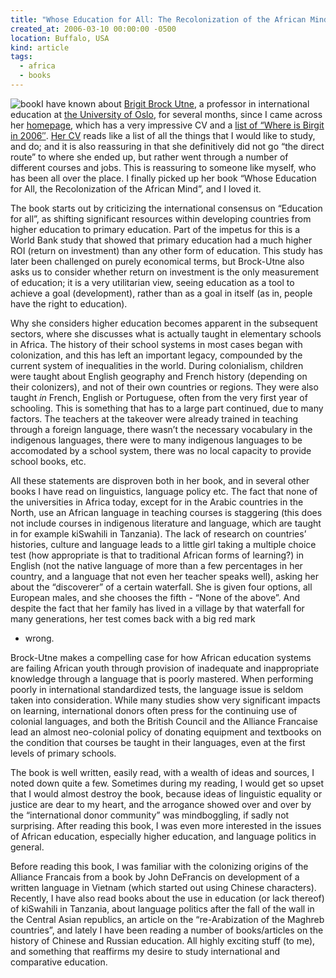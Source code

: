 ```yaml
---
title: "Whose Education for All: The Recolonization of the African Mind"
created_at: 2006-03-10 00:00:00 -0500
location: Buffalo, USA
kind: article
tags:
  - africa
  - books
---
```


![ book](http://images.addall.com/Images/SHOW/0815334788.jpg)I have known
about [Brigit Brock Utne](http://folk.uio.no/bbrock), a professor in
international education at [the University of Oslo](http://www.uio.no),
for several months, since I came across her
[homepage](http://folk.uio.no/bbrock), which has a very impressive CV
and a [list of “Where is Birgit in
2006″](http://folk.uio.no/bbrock/2006.html). [Her
CV](http://folk.uio.no/bbrock/CV.html) reads like a list of all the
things that I would like to study, and do; and it is also reassuring in
that she definitively did not go “the direct route” to where she ended
up, but rather went through a number of different courses and jobs. This
is reassuring to someone like myself, who has been all over the place. I
finally picked up her book “Whose Education for All, the Recolonization
of the African Mind”, and I loved it.

The book starts out by criticizing the international consensus on
“Education for all”, as shifting significant resources within developing
countries from higher education to primary education. Part of the
impetus for this is a World Bank study that showed that primary
education had a much higher ROI (return on investment) than any other
form of education. This study has later been challenged on purely
economical terms, but Brock-Utne also asks us to consider whether return
on investment is the only measurement of education; it is a very
utilitarian view, seeing education as a tool to achieve a goal
(development), rather than as a goal in itself (as in, people have the
right to education).

Why she considers higher education becomes apparent in the subsequent
sectors, where she discusses what is actually taught in elementary
schools in Africa. The history of their school systems in most cases
began with colonization, and this has left an important legacy,
compounded by the current system of inequalities in the world. During
colonialism, children were taught about English geography and French
history (depending on their colonizers), and not of their own countries
or regions. They were also taught *in* French, English or Portuguese,
often from the very first year of schooling. This is something that has
to a large part continued, due to many factors. The teachers at the
takeover were already trained in teaching through a foreign language,
there wasn’t the necessary vocabulary in the indigenous languages, there
were to many indigenous languages to be accomodated by a school system,
there was no local capacity to provide school books, etc.

All these statements are disproven both in her book, and in several
other books I have read on linguistics, language policy etc. The fact
that none of the universities in Africa today, except for in the Arabic
countries in the North, use an African language in teaching courses is
staggering (this does not include courses in indigenous literature and
language, which are taught in for example kiSwahili in Tanzania). The
lack of research on countries’ histories, culture and language leads to
a little girl taking a multiple choice test (how appropriate is that to
traditional African forms of learning?) in English (not the native
language of more than a few percentages in her country, and a language
that not even her teacher speaks well), asking her about the
“discoverer” of a certain waterfall. She is given four options, all
European males, and she chooses the fifth - “None of the above”. And
despite the fact that her family has lived in a village by that
waterfall for many generations, her test comes back with a big red mark
- wrong.

Brock-Utne makes a compelling case for how African education systems are
failing African youth through provision of inadequate and inappropriate
knowledge through a language that is poorly mastered. When performing
poorly in international standardized tests, the language issue is seldom
taken into consideration. While many studies show very significant
impacts on learning, international donors often press for the continuing
use of colonial languages, and both the British Council and the Alliance
Francaise lead an almost neo-colonial policy of donating equipment and
textbooks on the condition that courses be taught in their languages,
even at the first levels of primary schools.

The book is well written, easily read, with a wealth of ideas and
sources, I noted down quite a few. Sometimes during my reading, I would
get so upset that I would almost destroy the book, because ideas of
linguistic equality or justice are dear to my heart, and the arrogance
showed over and over by the “international donor community” was
mindboggling, if sadly not surprising. After reading this book, I was
even more interested in the issues of African education, especially
higher education, and language politics in general.

Before reading this book, I was familiar with the colonizing origins of
the Alliance Francais from a book by John DeFrancis on development of a
written language in Vietnam (which started out using Chinese
characters). Recently, I have also read books about the use in education
(or lack thereof) of kiSwahili in Tanzania, about language politics
after the fall of the wall in the Central Asian republics, an article on
the “re-Arabization of the Maghreb countries”, and lately I have been
reading a number of books/articles on the history of Chinese and Russian
education. All highly exciting stuff (to me), and something that
reaffirms my desire to study international and comparative education.
